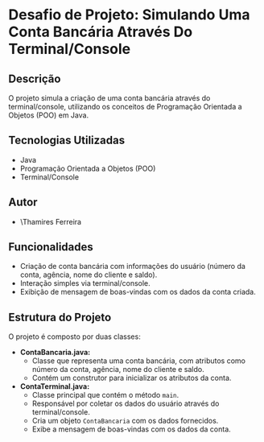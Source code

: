 # Desafio de Projeto: Simulando Uma Conta Bancária Através Do Terminal/Console

## Descrição

O projeto simula a criação de uma conta bancária através do terminal/console, utilizando os conceitos de Programação Orientada a Objetos (POO) em Java. 

## Tecnologias Utilizadas

* Java
* Programação Orientada a Objetos (POO)
* Terminal/Console

## Autor

* \Thamires Ferreira

## Funcionalidades

* Criação de conta bancária com informações do usuário (número da conta, agência, nome do cliente e saldo).
* Interação simples via terminal/console.
* Exibição de mensagem de boas-vindas com os dados da conta criada.

## Estrutura do Projeto

O projeto é composto por duas classes:

* **ContaBancaria.java:**
    * Classe que representa uma conta bancária, com atributos como número da conta, agência, nome do cliente e saldo.
    * Contém um construtor para inicializar os atributos da conta.
* **ContaTerminal.java:**
    * Classe principal que contém o método `main`.
    * Responsável por coletar os dados do usuário através do terminal/console.
    * Cria um objeto `ContaBancaria` com os dados fornecidos.
    * Exibe a mensagem de boas-vindas com os dados da conta.